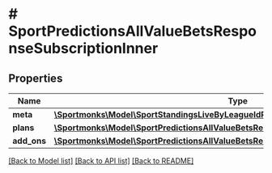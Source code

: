 # # SportPredictionsAllValueBetsResponseSubscriptionInner

## Properties

Name | Type | Description | Notes
------------ | ------------- | ------------- | -------------
**meta** | [**\Sportmonks\Model\SportStandingsLiveByLeagueIdResponseSubscriptionInnerMeta**](SportStandingsLiveByLeagueIdResponseSubscriptionInnerMeta.md) |  | [optional]
**plans** | [**\Sportmonks\Model\SportPredictionsAllValueBetsResponseSubscriptionInnerPlansInner[]**](SportPredictionsAllValueBetsResponseSubscriptionInnerPlansInner.md) |  | [optional]
**add_ons** | [**\Sportmonks\Model\SportPredictionsAllValueBetsResponseSubscriptionInnerAddOnsInner[]**](SportPredictionsAllValueBetsResponseSubscriptionInnerAddOnsInner.md) |  | [optional]

[[Back to Model list]](../../README.md#models) [[Back to API list]](../../README.md#endpoints) [[Back to README]](../../README.md)
